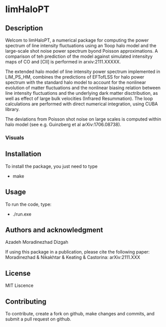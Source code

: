 # limHaloPT


## Description

Welcom to limHaloPT, a numerical package for computing the power spectrum of line intensity fluctuations using an 1loop halo model and the large-scale shot noise power spectrum byond Poisson approximations. A comparison of teh prediction of the model against simulated intensityy maps of CO and [CII] is performed in arxiv:2111.XXXXX. 

The extended halo model of line intensity power spectrum implemented in LIM_PS_HM, combines the predictions of EFTofLSS for halo power spectrum with the standard halo model to account for the nonlinear evolution of matter fluctuations and the nonlinear biasing relation between line intensity fluctuations and the underlying dark matter disctribution, as well as effect of large bulk velocities (Infrared Resummation). The loop calculations are performed with direct numerical integration, using CUBA library. 

The deviations from Poisson shot noise on large scales is computed within halo model (see e.g. Guinzberg et al arXiv:1706.08738).



### Visuals


## Installation

To install the package, you just need to type
- make

## Usage

To run the code, type:
- ./run.exe  

## Authors and acknowledgment

Azadeh Moradinezhad Dizgah

If using this package in a publication, please cite the following paper: 
Moradinezhad & Nikakhtar & Keating & Castorina: arXiv:2111.XXX

## License

MIT Liscence

## Contributing 

To contribute, create a fork on github, make changes and commits, and submit a pull request on github.
